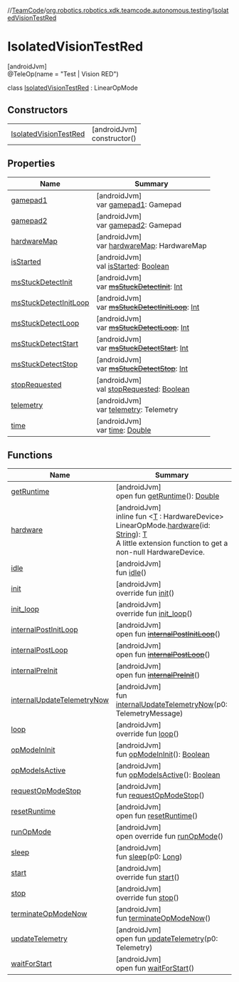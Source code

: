 //[TeamCode](../../../index.md)/[org.robotics.robotics.xdk.teamcode.autonomous.testing](../index.md)/[IsolatedVisionTestRed](index.md)

# IsolatedVisionTestRed

[androidJvm]\
@TeleOp(name = &quot;Test | Vision RED&quot;)

class [IsolatedVisionTestRed](index.md) : LinearOpMode

## Constructors

| | |
|---|---|
| [IsolatedVisionTestRed](-isolated-vision-test-red.md) | [androidJvm]<br>constructor() |

## Properties

| Name | Summary |
|---|---|
| [gamepad1](../../org.robotics.robotics.xdk.teamcode.mono/-mono-test-e-group-autonomous/index.md#1533398127%2FProperties%2F863896225) | [androidJvm]<br>var [gamepad1](../../org.robotics.robotics.xdk.teamcode.mono/-mono-test-e-group-autonomous/index.md#1533398127%2FProperties%2F863896225): Gamepad |
| [gamepad2](../../org.robotics.robotics.xdk.teamcode.mono/-mono-test-e-group-autonomous/index.md#1564417934%2FProperties%2F863896225) | [androidJvm]<br>var [gamepad2](../../org.robotics.robotics.xdk.teamcode.mono/-mono-test-e-group-autonomous/index.md#1564417934%2FProperties%2F863896225): Gamepad |
| [hardwareMap](../../org.robotics.robotics.xdk.teamcode.mono/-mono-test-e-group-autonomous/index.md#-1397214969%2FProperties%2F863896225) | [androidJvm]<br>var [hardwareMap](../../org.robotics.robotics.xdk.teamcode.mono/-mono-test-e-group-autonomous/index.md#-1397214969%2FProperties%2F863896225): HardwareMap |
| [isStarted](../../org.robotics.robotics.xdk.teamcode.mono/-mono-test-e-group-autonomous/index.md#1892877380%2FProperties%2F863896225) | [androidJvm]<br>val [isStarted](../../org.robotics.robotics.xdk.teamcode.mono/-mono-test-e-group-autonomous/index.md#1892877380%2FProperties%2F863896225): [Boolean](https://kotlinlang.org/api/latest/jvm/stdlib/kotlin/-boolean/index.html) |
| [msStuckDetectInit](../../org.robotics.robotics.xdk.teamcode.mono/-mono-test-e-group-autonomous/index.md#1483349743%2FProperties%2F863896225) | [androidJvm]<br>var [~~msStuckDetectInit~~](../../org.robotics.robotics.xdk.teamcode.mono/-mono-test-e-group-autonomous/index.md#1483349743%2FProperties%2F863896225): [Int](https://kotlinlang.org/api/latest/jvm/stdlib/kotlin/-int/index.html) |
| [msStuckDetectInitLoop](../../org.robotics.robotics.xdk.teamcode.mono/-mono-test-e-group-autonomous/index.md#-553001045%2FProperties%2F863896225) | [androidJvm]<br>var [~~msStuckDetectInitLoop~~](../../org.robotics.robotics.xdk.teamcode.mono/-mono-test-e-group-autonomous/index.md#-553001045%2FProperties%2F863896225): [Int](https://kotlinlang.org/api/latest/jvm/stdlib/kotlin/-int/index.html) |
| [msStuckDetectLoop](../../org.robotics.robotics.xdk.teamcode.mono/-mono-test-e-group-autonomous/index.md#363588571%2FProperties%2F863896225) | [androidJvm]<br>var [~~msStuckDetectLoop~~](../../org.robotics.robotics.xdk.teamcode.mono/-mono-test-e-group-autonomous/index.md#363588571%2FProperties%2F863896225): [Int](https://kotlinlang.org/api/latest/jvm/stdlib/kotlin/-int/index.html) |
| [msStuckDetectStart](../../org.robotics.robotics.xdk.teamcode.mono/-mono-test-e-group-autonomous/index.md#427944857%2FProperties%2F863896225) | [androidJvm]<br>var [~~msStuckDetectStart~~](../../org.robotics.robotics.xdk.teamcode.mono/-mono-test-e-group-autonomous/index.md#427944857%2FProperties%2F863896225): [Int](https://kotlinlang.org/api/latest/jvm/stdlib/kotlin/-int/index.html) |
| [msStuckDetectStop](../../org.robotics.robotics.xdk.teamcode.mono/-mono-test-e-group-autonomous/index.md#-409341632%2FProperties%2F863896225) | [androidJvm]<br>var [~~msStuckDetectStop~~](../../org.robotics.robotics.xdk.teamcode.mono/-mono-test-e-group-autonomous/index.md#-409341632%2FProperties%2F863896225): [Int](https://kotlinlang.org/api/latest/jvm/stdlib/kotlin/-int/index.html) |
| [stopRequested](../../org.robotics.robotics.xdk.teamcode.mono/-mono-test-e-group-autonomous/index.md#-1991443121%2FProperties%2F863896225) | [androidJvm]<br>val [stopRequested](../../org.robotics.robotics.xdk.teamcode.mono/-mono-test-e-group-autonomous/index.md#-1991443121%2FProperties%2F863896225): [Boolean](https://kotlinlang.org/api/latest/jvm/stdlib/kotlin/-boolean/index.html) |
| [telemetry](../../org.robotics.robotics.xdk.teamcode.mono/-mono-test-e-group-autonomous/index.md#1097975490%2FProperties%2F863896225) | [androidJvm]<br>var [telemetry](../../org.robotics.robotics.xdk.teamcode.mono/-mono-test-e-group-autonomous/index.md#1097975490%2FProperties%2F863896225): Telemetry |
| [time](../../org.robotics.robotics.xdk.teamcode.mono/-mono-test-e-group-autonomous/index.md#-591827947%2FProperties%2F863896225) | [androidJvm]<br>var [time](../../org.robotics.robotics.xdk.teamcode.mono/-mono-test-e-group-autonomous/index.md#-591827947%2FProperties%2F863896225): [Double](https://kotlinlang.org/api/latest/jvm/stdlib/kotlin/-double/index.html) |

## Functions

| Name | Summary |
|---|---|
| [getRuntime](../../org.robotics.robotics.xdk.teamcode.mono/-mono-test-e-group-autonomous/index.md#503260448%2FFunctions%2F863896225) | [androidJvm]<br>open fun [getRuntime](../../org.robotics.robotics.xdk.teamcode.mono/-mono-test-e-group-autonomous/index.md#503260448%2FFunctions%2F863896225)(): [Double](https://kotlinlang.org/api/latest/jvm/stdlib/kotlin/-double/index.html) |
| [hardware](../../org.robotics.robotics.xdk.teamcode.autonomous/hardware.md) | [androidJvm]<br>inline fun &lt;[T](../../org.robotics.robotics.xdk.teamcode.autonomous/hardware.md) : HardwareDevice&gt; LinearOpMode.[hardware](../../org.robotics.robotics.xdk.teamcode.autonomous/hardware.md)(id: [String](https://kotlinlang.org/api/latest/jvm/stdlib/kotlin/-string/index.html)): [T](../../org.robotics.robotics.xdk.teamcode.autonomous/hardware.md)<br>A little extension function to get a non-null HardwareDevice. |
| [idle](../../org.robotics.robotics.xdk.teamcode.mono/-mono-test-e-group-autonomous/index.md#-945285709%2FFunctions%2F863896225) | [androidJvm]<br>fun [idle](../../org.robotics.robotics.xdk.teamcode.mono/-mono-test-e-group-autonomous/index.md#-945285709%2FFunctions%2F863896225)() |
| [init](../../org.robotics.robotics.xdk.teamcode.mono/-mono-test-e-group-autonomous/index.md#-1617228809%2FFunctions%2F863896225) | [androidJvm]<br>override fun [init](../../org.robotics.robotics.xdk.teamcode.mono/-mono-test-e-group-autonomous/index.md#-1617228809%2FFunctions%2F863896225)() |
| [init_loop](../../org.robotics.robotics.xdk.teamcode.mono/-mono-test-e-group-autonomous/index.md#-493667936%2FFunctions%2F863896225) | [androidJvm]<br>override fun [init_loop](../../org.robotics.robotics.xdk.teamcode.mono/-mono-test-e-group-autonomous/index.md#-493667936%2FFunctions%2F863896225)() |
| [internalPostInitLoop](../../org.robotics.robotics.xdk.teamcode.mono/-mono-test-e-group-autonomous/index.md#832637297%2FFunctions%2F863896225) | [androidJvm]<br>open fun [~~internalPostInitLoop~~](../../org.robotics.robotics.xdk.teamcode.mono/-mono-test-e-group-autonomous/index.md#832637297%2FFunctions%2F863896225)() |
| [internalPostLoop](../../org.robotics.robotics.xdk.teamcode.mono/-mono-test-e-group-autonomous/index.md#-180688735%2FFunctions%2F863896225) | [androidJvm]<br>open fun [~~internalPostLoop~~](../../org.robotics.robotics.xdk.teamcode.mono/-mono-test-e-group-autonomous/index.md#-180688735%2FFunctions%2F863896225)() |
| [internalPreInit](../../org.robotics.robotics.xdk.teamcode.mono/-mono-test-e-group-autonomous/index.md#958221314%2FFunctions%2F863896225) | [androidJvm]<br>open fun [~~internalPreInit~~](../../org.robotics.robotics.xdk.teamcode.mono/-mono-test-e-group-autonomous/index.md#958221314%2FFunctions%2F863896225)() |
| [internalUpdateTelemetryNow](../../org.robotics.robotics.xdk.teamcode.mono/-mono-test-e-group-autonomous/index.md#949931346%2FFunctions%2F863896225) | [androidJvm]<br>fun [internalUpdateTelemetryNow](../../org.robotics.robotics.xdk.teamcode.mono/-mono-test-e-group-autonomous/index.md#949931346%2FFunctions%2F863896225)(p0: TelemetryMessage) |
| [loop](../../org.robotics.robotics.xdk.teamcode.mono/-mono-test-e-group-autonomous/index.md#1557977315%2FFunctions%2F863896225) | [androidJvm]<br>override fun [loop](../../org.robotics.robotics.xdk.teamcode.mono/-mono-test-e-group-autonomous/index.md#1557977315%2FFunctions%2F863896225)() |
| [opModeInInit](../../org.robotics.robotics.xdk.teamcode.mono/-mono-test-e-group-autonomous/index.md#1015161614%2FFunctions%2F863896225) | [androidJvm]<br>fun [opModeInInit](../../org.robotics.robotics.xdk.teamcode.mono/-mono-test-e-group-autonomous/index.md#1015161614%2FFunctions%2F863896225)(): [Boolean](https://kotlinlang.org/api/latest/jvm/stdlib/kotlin/-boolean/index.html) |
| [opModeIsActive](../../org.robotics.robotics.xdk.teamcode.mono/-mono-test-e-group-autonomous/index.md#-911330061%2FFunctions%2F863896225) | [androidJvm]<br>fun [opModeIsActive](../../org.robotics.robotics.xdk.teamcode.mono/-mono-test-e-group-autonomous/index.md#-911330061%2FFunctions%2F863896225)(): [Boolean](https://kotlinlang.org/api/latest/jvm/stdlib/kotlin/-boolean/index.html) |
| [requestOpModeStop](../../org.robotics.robotics.xdk.teamcode.mono/-mono-test-e-group-autonomous/index.md#-765560122%2FFunctions%2F863896225) | [androidJvm]<br>fun [requestOpModeStop](../../org.robotics.robotics.xdk.teamcode.mono/-mono-test-e-group-autonomous/index.md#-765560122%2FFunctions%2F863896225)() |
| [resetRuntime](../../org.robotics.robotics.xdk.teamcode.mono/-mono-test-e-group-autonomous/index.md#1757147609%2FFunctions%2F863896225) | [androidJvm]<br>open fun [resetRuntime](../../org.robotics.robotics.xdk.teamcode.mono/-mono-test-e-group-autonomous/index.md#1757147609%2FFunctions%2F863896225)() |
| [runOpMode](run-op-mode.md) | [androidJvm]<br>open override fun [runOpMode](run-op-mode.md)() |
| [sleep](../../org.robotics.robotics.xdk.teamcode.mono/-mono-test-e-group-autonomous/index.md#-1955259651%2FFunctions%2F863896225) | [androidJvm]<br>fun [sleep](../../org.robotics.robotics.xdk.teamcode.mono/-mono-test-e-group-autonomous/index.md#-1955259651%2FFunctions%2F863896225)(p0: [Long](https://kotlinlang.org/api/latest/jvm/stdlib/kotlin/-long/index.html)) |
| [start](../../org.robotics.robotics.xdk.teamcode.mono/-mono-test-e-group-autonomous/index.md#-1200709743%2FFunctions%2F863896225) | [androidJvm]<br>override fun [start](../../org.robotics.robotics.xdk.teamcode.mono/-mono-test-e-group-autonomous/index.md#-1200709743%2FFunctions%2F863896225)() |
| [stop](../../org.robotics.robotics.xdk.teamcode.mono/-mono-test-e-group-autonomous/index.md#841039173%2FFunctions%2F863896225) | [androidJvm]<br>override fun [stop](../../org.robotics.robotics.xdk.teamcode.mono/-mono-test-e-group-autonomous/index.md#841039173%2FFunctions%2F863896225)() |
| [terminateOpModeNow](../../org.robotics.robotics.xdk.teamcode.mono/-mono-test-e-group-autonomous/index.md#-167858447%2FFunctions%2F863896225) | [androidJvm]<br>fun [terminateOpModeNow](../../org.robotics.robotics.xdk.teamcode.mono/-mono-test-e-group-autonomous/index.md#-167858447%2FFunctions%2F863896225)() |
| [updateTelemetry](../../org.robotics.robotics.xdk.teamcode.mono/-mono-test-e-group-autonomous/index.md#1080474565%2FFunctions%2F863896225) | [androidJvm]<br>open fun [updateTelemetry](../../org.robotics.robotics.xdk.teamcode.mono/-mono-test-e-group-autonomous/index.md#1080474565%2FFunctions%2F863896225)(p0: Telemetry) |
| [waitForStart](../../org.robotics.robotics.xdk.teamcode.mono/-mono-test-e-group-autonomous/index.md#246695705%2FFunctions%2F863896225) | [androidJvm]<br>open fun [waitForStart](../../org.robotics.robotics.xdk.teamcode.mono/-mono-test-e-group-autonomous/index.md#246695705%2FFunctions%2F863896225)() |
